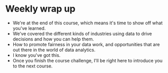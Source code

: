 # Weekly wrap up

- We're at the end of this course, which means it's time to show off what you've learned.
- We've covered the different kinds of industries using data to drive decisions and how you can help them.
- How to promote fairness in your data work, and opportunities that are out there in the world of data analytics.
- I know you've got this.
- Once you finish the course challenge, I'll be right here to introduce you to the next course.
